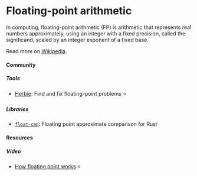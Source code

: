 # Floating-point arithmetic

In computing, floating-point arithmetic (FP) is arithmetic that represents real numbers approximately, using an integer with a fixed precision, called the significand, scaled by an integer exponent of a fixed base.

Read more on [Wikipedia](https://en.wikipedia.org/wiki/Floating-point_arithmetic).

#### Community

##### Tools
- [Herbie](https://herbie.uwplse.org): Find and fix floating-point problems ⭐

##### Libraries
- [`float-cmp`](https://github.com/mikedilger/float-cmp): Floating point approximate comparison for Rust

#### Resources

##### Video
- [How floating point works](https://www.youtube.com/watch?v=dQhj5RGtag0) ⭐
